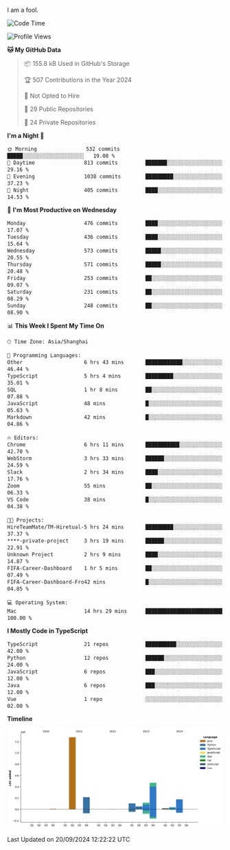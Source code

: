 I am a fool.

<!--START_SECTION:waka-->
![Code Time](http://img.shields.io/badge/Code%20Time-1%2C845%20hrs%2032%20mins-blue)

![Profile Views](http://img.shields.io/badge/Profile%20Views-0-blue)

**🐱 My GitHub Data** 

> 📦 155.8 kB Used in GitHub's Storage 
 > 
> 🏆 507 Contributions in the Year 2024
 > 
> 🚫 Not Opted to Hire
 > 
> 📜 29 Public Repositories 
 > 
> 🔑 24 Private Repositories 
 > 
**I'm a Night 🦉** 

```text
🌞 Morning                532 commits         █████░░░░░░░░░░░░░░░░░░░░   19.08 % 
🌆 Daytime                813 commits         ███████░░░░░░░░░░░░░░░░░░   29.16 % 
🌃 Evening                1038 commits        █████████░░░░░░░░░░░░░░░░   37.23 % 
🌙 Night                  405 commits         ████░░░░░░░░░░░░░░░░░░░░░   14.53 % 
```
📅 **I'm Most Productive on Wednesday** 

```text
Monday                   476 commits         ████░░░░░░░░░░░░░░░░░░░░░   17.07 % 
Tuesday                  436 commits         ████░░░░░░░░░░░░░░░░░░░░░   15.64 % 
Wednesday                573 commits         █████░░░░░░░░░░░░░░░░░░░░   20.55 % 
Thursday                 571 commits         █████░░░░░░░░░░░░░░░░░░░░   20.48 % 
Friday                   253 commits         ██░░░░░░░░░░░░░░░░░░░░░░░   09.07 % 
Saturday                 231 commits         ██░░░░░░░░░░░░░░░░░░░░░░░   08.29 % 
Sunday                   248 commits         ██░░░░░░░░░░░░░░░░░░░░░░░   08.90 % 
```


📊 **This Week I Spent My Time On** 

```text
🕑︎ Time Zone: Asia/Shanghai

💬 Programming Languages: 
Other                    6 hrs 43 mins       ████████████░░░░░░░░░░░░░   46.44 % 
TypeScript               5 hrs 4 mins        █████████░░░░░░░░░░░░░░░░   35.01 % 
SQL                      1 hr 8 mins         ██░░░░░░░░░░░░░░░░░░░░░░░   07.88 % 
JavaScript               48 mins             █░░░░░░░░░░░░░░░░░░░░░░░░   05.63 % 
Markdown                 42 mins             █░░░░░░░░░░░░░░░░░░░░░░░░   04.86 % 

🔥 Editors: 
Chrome                   6 hrs 11 mins       ███████████░░░░░░░░░░░░░░   42.70 % 
WebStorm                 3 hrs 33 mins       ██████░░░░░░░░░░░░░░░░░░░   24.59 % 
Slack                    2 hrs 34 mins       ████░░░░░░░░░░░░░░░░░░░░░   17.76 % 
Zoom                     55 mins             ██░░░░░░░░░░░░░░░░░░░░░░░   06.33 % 
VS Code                  38 mins             █░░░░░░░░░░░░░░░░░░░░░░░░   04.38 % 

🐱‍💻 Projects: 
HireTeamMate/TM-Hiretual-5 hrs 24 mins       █████████░░░░░░░░░░░░░░░░   37.37 % 
****-private-project     3 hrs 19 mins       ██████░░░░░░░░░░░░░░░░░░░   22.91 % 
Unknown Project          2 hrs 9 mins        ████░░░░░░░░░░░░░░░░░░░░░   14.87 % 
FIFA-Career-Dashboard    1 hr 5 mins         ██░░░░░░░░░░░░░░░░░░░░░░░   07.49 % 
FIFA-Career-Dashboard-Fro42 mins             █░░░░░░░░░░░░░░░░░░░░░░░░   04.85 % 

💻 Operating System: 
Mac                      14 hrs 29 mins      █████████████████████████   100.00 % 
```

**I Mostly Code in TypeScript** 

```text
TypeScript               21 repos            ██████████░░░░░░░░░░░░░░░   42.00 % 
Python                   12 repos            ██████░░░░░░░░░░░░░░░░░░░   24.00 % 
JavaScript               6 repos             ███░░░░░░░░░░░░░░░░░░░░░░   12.00 % 
Java                     6 repos             ███░░░░░░░░░░░░░░░░░░░░░░   12.00 % 
Vue                      1 repo              ░░░░░░░░░░░░░░░░░░░░░░░░░   02.00 % 
```



**Timeline**

![Lines of Code chart](https://raw.githubusercontent.com/VeejaLiu/VeejaLiu/master/assets/bar_graph.png)


 Last Updated on 20/09/2024 12:22:22 UTC
<!--END_SECTION:waka-->
